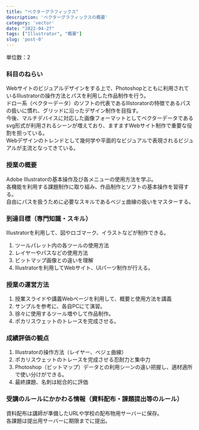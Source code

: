 ```yaml
---
title: "ベクターグラフィックス"
description: 'ベクターグラフィックスの概要'
category: 'vector'
date: "2022-04-27"
tags: ["Illustrator", "概要"]
slug: 'post-0'
---
```

単位数：2

<h3 class="title is-5">科目のねらい</h3>

Webサイトのビジュアルデザインをする上で、Photoshopとともに利用されているIllustratorの操作方法とパスを利用した作品制作を行う。  
ドロー系（ベクターデータ）のソフトの代表であるIllstoratorの特徴であるパスの扱いに慣れ、グリッドに沿ったデザイン制作を目指す。  
今後、マルチデバイスに対応した画像フォーマットとしてベクターデータであるsvg形式が利用されるシーンが増えており、ますますWebサイト制作で重要な役割を担っている。  
Webデザインのトレンドとして幾何学や平面的なビジュアルで表現されるビジュアルが主流となってきている。

<h3 class="title is-5">授業の概要</h3>

Adobe Illustratorの基本操作及び各メニューの使用方法を学ぶ。  
各機能を利用する課題制作に取り組み、作品制作とソフトの基本操作を習得する。  
自由にパスを扱うために必要なスキルであるベジェ曲線の扱いをマスターする。

<h3 class="title is-5">到達目標（専門知識・スキル）</h3>

Illustratorを利用して、図やロゴマーク、イラストなどが制作できる。

1. ツールパレット内の各ツールの使用方法
2. レイヤーやパスなどの使用方法
3. ビットマップ画像との違いを理解
4. Illustratorを利用してWebサイト、UIパーツ制作が行える。

<h3 class="title is-5">授業の運営方法</h3>

1. 授業スライドや講義Webページを利用して、概要と使用方法を講義
2. サンプルを参考に、各自PCにて演習。
3. 徐々に使用するツール増やして作品制作。
4. ポカリスウェットのトレースを完成させる。

<h3 class="title is-5">成績評価の観点</h3>

1. Illustratorの操作方法（レイヤー、ベジェ曲線）
2. ポカリスウェットのトレースを完成させる忍耐力と集中力
3. Photoshop（ビットマップ）データとの利用シーンの違い把握し、適材適所で使い分けができる。
4. 最終課題、名刺は総合的に評価

<h3 class="title is-5">受講のルールにかかわる情報（資料配布・課題提出等のルール）</h3>

資料配布は講師が準備したURLや学校の配布物用サーバーに保存。  
各課題は提出用サーバーに期限までに提出。